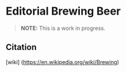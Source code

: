 # Editorial Brewing Beer

> **NOTE:** This is a work in progress.


## Citation
[wiki] (https://en.wikipedia.org/wiki/Brewing)
